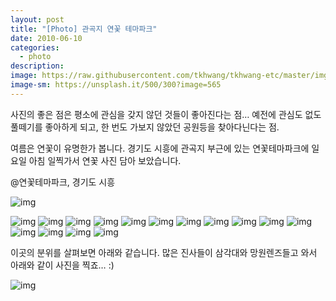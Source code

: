 ```yaml
---
layout: post
title: "[Photo] 관곡지 연꽃 테마파크"
date: 2010-06-10
categories:
  - photo
description: 
image: https://raw.githubusercontent.com/tkhwang/tkhwang-etc/master/img/photobucket/DSC_0154.JPG
image-sm: https://unsplash.it/500/300?image=565
---
```


사진의 좋은 점은 평소에 관심을 갖지 않던 것들이 좋아진다는 점… 
예전에 관심도 없도 풀떼기를 좋아하게 되고, 한 번도 가보지 않았던 공원등을 찾아다닌다는 점.

여름은 연꽃이 유명한가 봅니다.
경기도 시흥에 관곡지 부근에 있는 연꽃테마파크에 일요일 아침 일찍가서 연꽃 사진 담아 보았습니다.

@연꽃테마파크, 경기도 시흥

<!--more--> 

![img](https://raw.githubusercontent.com/tkhwang/tkhwang-etc/master/img/photobucket/DSC_0154.JPG)

![img](https://raw.githubusercontent.com/tkhwang/tkhwang-etc/master/img/photobucket/20100719071704_dsc_0135.JPG)
![img](https://raw.githubusercontent.com/tkhwang/tkhwang-etc/master/img/photobucket/20100719071833_dsc_0091.JPG)
![img](https://raw.githubusercontent.com/tkhwang/tkhwang-etc/master/img/photobucket/20100719071846_dsc_0097.JPG)
![img](https://raw.githubusercontent.com/tkhwang/tkhwang-etc/master/img/photobucket/20100719071943_dsc_0139.JPG)
![img](https://raw.githubusercontent.com/tkhwang/tkhwang-etc/master/img/photobucket/20100719071955_dsc_0140.JPG)
![img](https://raw.githubusercontent.com/tkhwang/tkhwang-etc/master/img/photobucket/20100719072004_dsc_0146.JPG)
![img](https://raw.githubusercontent.com/tkhwang/tkhwang-etc/master/img/photobucket/20100719072030_dsc_0147.JPG)
![img](https://raw.githubusercontent.com/tkhwang/tkhwang-etc/master/img/photobucket/20100719072041_dsc_0148.JPG)
![img](https://raw.githubusercontent.com/tkhwang/tkhwang-etc/master/img/photobucket/20110804194829_dsc_0148.JPG)
![img](https://raw.githubusercontent.com/tkhwang/tkhwang-etc/master/img/photobucket/DSC_0095.JPG)
![img](https://raw.githubusercontent.com/tkhwang/tkhwang-etc/master/img/photobucket/DSC_0105.JPG)
![img](https://raw.githubusercontent.com/tkhwang/tkhwang-etc/master/img/photobucket/DSC_0075.JPG)
![img](https://raw.githubusercontent.com/tkhwang/tkhwang-etc/master/img/photobucket/DSC_0076-1.JPG)
![img](https://raw.githubusercontent.com/tkhwang/tkhwang-etc/master/img/photobucket/DSC_0081.JPG)
![img](https://raw.githubusercontent.com/tkhwang/tkhwang-etc/master/img/photobucket/DSC_0129.JPG)

이곳의 분위를 살펴보면 아래와 같습니다.
많은 진사들이  삼각대와 망원렌즈들고 와서 아래와 같이 사진을 찍죠… :)

![img](https://raw.githubusercontent.com/tkhwang/tkhwang-etc/master/img/photobucket/DSC_0164.JPG)


